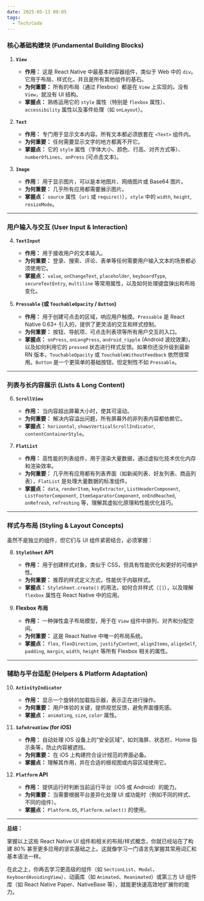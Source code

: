 ```yaml
---
date: 2025-05-13 00:05
tags:
  - Tech/Code
---
```


### **核心基础构建块 (Fundamental Building Blocks)**

1. **`View`**

   - **作用：** 这是 React Native 中最基本的容器组件，类似于 Web 中的 `div`。它用于布局、样式化，并且是所有其他组件的基石。
   - **为何重要：** 所有的布局（通过 Flexbox）都是在 `View` 上实现的。没有 `View`，就没有 UI 结构。
   - **掌握点：** 熟练运用它的 `style` 属性（特别是 `flexbox` 属性）、`accessibility` 属性以及事件处理（如 `onLayout`）。
2. **`Text`**

   - **作用：** 专门用于显示文本内容。所有文本都必须嵌套在 `<Text>` 组件内。
   - **为何重要：** 任何需要显示文字的地方都离不开它。
   - **掌握点：** 它的 `style` 属性（字体大小、颜色、行高、对齐方式等）、`numberOfLines`、`onPress` (可点击文本)。
3. **`Image`**

   - **作用：** 用于显示图片，可以是本地图片、网络图片或 Base64 图片。
   - **为何重要：** 几乎所有应用都需要展示图片。
   - **掌握点：** `source` 属性（`uri` 或 `require()`），`style` 中的 `width`, `height`, `resizeMode`。

---

### **用户输入与交互 (User Input & Interaction)**

4. **`TextInput`**

   - **作用：** 用于接收用户的文本输入。
   - **为何重要：** 登录、搜索、评论、表单等任何需要用户输入文本的场景都必须使用它。
   - **掌握点：** `value`, `onChangeText`, `placeholder`, `keyboardType`, `secureTextEntry`, `multiline` 等常用属性，以及如何处理键盘弹出和布局变化。
5. **`Pressable` (或 `TouchableOpacity` / `Button`)**

   - **作用：** 用于创建可点击的区域，响应用户触摸。`Pressable` 是 React Native 0.63+ 引入的，提供了更灵活的交互和样式控制。
   - **为何重要：** 按钮、导航项、可点击列表项等所有用户交互的入口。
   - **掌握点：** `onPress`, `onLongPress`, `android_ripple` (Android 波纹效果)，以及如何利用它的 `pressed` 状态进行样式反馈。如果你还没升级到最新 RN 版本，`TouchableOpacity` 或 `TouchableWithoutFeedback` 依然很常用。`Button` 是一个更简单的基础按钮，但定制性不如 `Pressable`。

---

### **列表与长内容展示 (Lists & Long Content)**

6. **`ScrollView`**

   - **作用：** 当内容超出屏幕大小时，使其可滚动。
   - **为何重要：** 解决内容溢出问题，所有屏幕外的非列表内容都依赖它。
   - **掌握点：** `horizontal`, `showsVerticalScrollIndicator`, `contentContainerStyle`。
7. **`FlatList`**

   - **作用：** 高性能的列表组件，用于渲染大量数据，通过虚拟化技术优化内存和渲染效率。
   - **为何重要：** 几乎所有应用都有列表界面（如新闻列表、好友列表、商品列表），`FlatList` 是处理大量数据的标准组件。
   - **掌握点：** `data`, `renderItem`, `keyExtractor`, `ListHeaderComponent`, `ListFooterComponent`, `ItemSeparatorComponent`, `onEndReached`, `onRefresh`, `refreshing` 等，理解其虚拟化原理和性能优化技巧。

---

### **样式与布局 (Styling & Layout Concepts)**

虽然不是独立的组件，但它们与 UI 组件紧密结合，必须掌握：

8. **`StyleSheet` API**

   - **作用：** 用于创建样式对象，类似于 CSS，但具有性能优化和更好的可维护性。
   - **为何重要：** 推荐的样式定义方式，性能优于内联样式。
   - **掌握点：** `StyleSheet.create()` 的用法，如何合并样式（`[]`），以及理解 `flexbox` 属性在 React Native 中的应用。
9. **Flexbox 布局**

   - **作用：** 一种弹性盒子布局模型，用于在 `View` 组件中排列、对齐和分配空间。
   - **为何重要：** 这是 React Native 中唯一的布局系统。
   - **掌握点：** `flex`, `flexDirection`, `justifyContent`, `alignItems`, `alignSelf`, `padding`, `margin`, `width`, `height` 等所有 Flexbox 相关的属性。

---

### **辅助与平台适配 (Helpers & Platform Adaptation)**

10. **`ActivityIndicator`**

    - **作用：** 显示一个旋转的加载指示器，表示正在进行操作。
    - **为何重要：** 用户体验的关键，提供视觉反馈，避免界面僵死感。
    - **掌握点：** `animating`, `size`, `color` 属性。
11. **`SafeAreaView` (for iOS)**

    - **作用：** 自动处理 iOS 设备上的“安全区域”，如刘海屏、状态栏、Home 指示条等，防止内容被遮挡。
    - **为何重要：** 在 iOS 上构建符合设计规范的界面必备。
    - **掌握点：** 理解其作用，并在合适的根视图或内容区域使用它。
12. **`Platform` API**

    - **作用：** 提供运行时判断当前运行平台（iOS 或 Android）的能力。
    - **为何重要：** 当需要根据平台差异化处理 UI 或功能时（例如不同的样式、不同的组件）。
    - **掌握点：** `Platform.OS`, `Platform.select()` 的使用。

---

**总结：**

掌握以上这些 React Native UI 组件和相关的布局/样式概念，你就已经站在了构建 80% 甚至更多应用的坚实基础之上。这就像学习一门语言先掌握其常用词汇和基本语法一样。

在此之上，你再去学习更高级的组件（如 `SectionList`、`Modal`、`KeyboardAvoidingView`）、动画库（如 `Animated`、`Reanimated`）或第三方 UI 组件库（如 React Native Paper、NativeBase 等），就能更快速高效地扩展你的能力。
